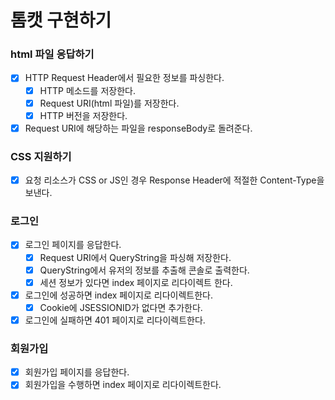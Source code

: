 # 톰캣 구현하기


### html 파일 응답하기
* [x] HTTP Request Header에서 필요한 정보를 파싱한다.
  * [x] HTTP 메소드를 저장한다.
  * [x] Request URI(html 파일)를 저장한다.
  * [x] HTTP 버전을 저장한다.
* [x] Request URI에 해당하는 파일을 responseBody로 돌려준다.

### CSS 지원하기
* [x] 요청 리소스가 CSS or JS인 경우 Response Header에 적절한 Content-Type을 보낸다. 

### 로그인
* [x] 로그인 페이지를 응답한다.
  * [x] Request URI에서 QueryString을 파싱해 저장한다.
  * [x] QueryString에서 유저의 정보를 추출해 콘솔로 출력한다.
  * [x] 세션 정보가 있다면 index 페이지로 리다이렉트 한다.
* [x] 로그인에 성공하면 index 페이지로 리다이렉트한다.
  * [x] Cookie에 JSESSIONID가 없다면 추가한다.
* [x] 로그인에 실패하면 401 페이지로 리다이렉트한다.

### 회원가입 
* [x] 회원가입 페이지를 응답한다.
* [x] 회원가입을 수행하면 index 페이지로 리다이렉트한다.

